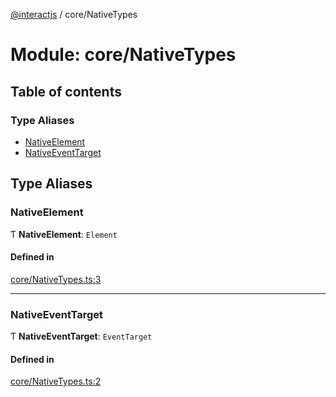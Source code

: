 [@interactjs](../README.md) / core/NativeTypes

# Module: core/NativeTypes

## Table of contents

### Type Aliases

- [NativeElement](core_NativeTypes.md#nativeelement)
- [NativeEventTarget](core_NativeTypes.md#nativeeventtarget)

## Type Aliases

### NativeElement

Ƭ **NativeElement**: `Element`

#### Defined in

[core/NativeTypes.ts:3](https://github.com/Mu-L/interact.js/blob/d3d47461/packages/@interactjs/core/NativeTypes.ts#L3)

___

### NativeEventTarget

Ƭ **NativeEventTarget**: `EventTarget`

#### Defined in

[core/NativeTypes.ts:2](https://github.com/Mu-L/interact.js/blob/d3d47461/packages/@interactjs/core/NativeTypes.ts#L2)
